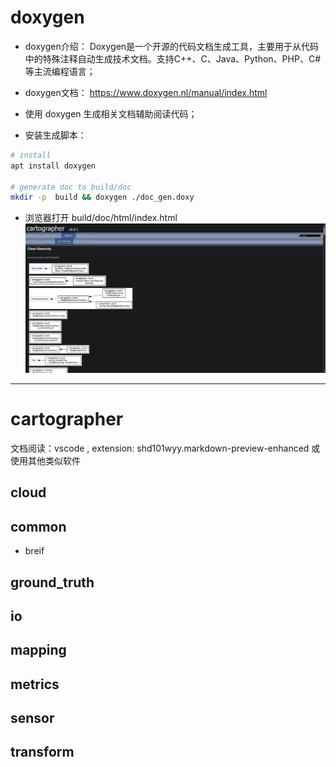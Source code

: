 
# doxygen 

* doxygen介绍： Doxygen​​ 是一个开源的​​代码文档生成工具​​，主要用于从代码中的特殊注释自动生成技术文档。支持 ​​C++​​、​​C​​、​​Java​​、​​Python​​、​​PHP​​、​​C#​​ 等主流编程语言；
* doxygen文档： https://www.doxygen.nl/manual/index.html
* 使用 doxygen 生成相关文档辅助阅读代码；

* 安装生成脚本：
```bash
# install 
apt install doxygen

# generate doc to build/doc
mkdir -p  build && doxygen ./doc_gen.doxy

```

* 浏览器打开 build/doc/html/index.html 
![](./assets/doxygen.png)


---

# cartographer

文档阅读：vscode , extension: shd101wyy.markdown-preview-enhanced
或使用其他类似软件

## cloud

## common
* breif
<!-- ![](cartographer/common.md) -->


## ground_truth

## io

## mapping

## metrics

## sensor

## transform

